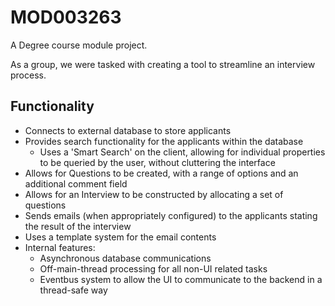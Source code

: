 # MOD003263

A Degree course module project.

As a group, we were tasked with creating a tool to streamline an interview process.

## Functionality
* Connects to external database to store applicants
* Provides search functionality for the applicants within the database
  * Uses a 'Smart Search' on the client, allowing for individual properties to be queried by the user, without cluttering the interface
* Allows for Questions to be created, with a range of options and an additional comment field
* Allows for an Interview to be constructed by allocating a set of questions
* Sends emails (when appropriately configured) to the applicants stating the result of the interview
* Uses a template system for the email contents
* Internal features:
  * Asynchronous database communications
  * Off-main-thread processing for all non-UI related tasks
  * Eventbus system to allow the UI to communicate to the backend in a thread-safe way
